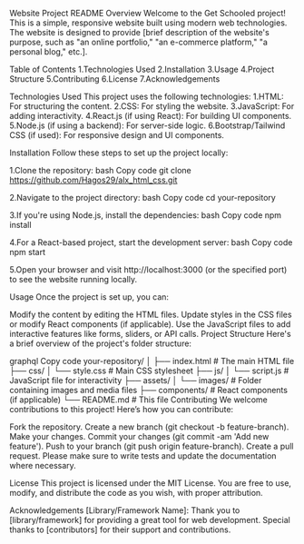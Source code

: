 Website Project README
Overview
Welcome to the Get Schooled project! This is a simple, responsive website built using modern web technologies. The website is designed to provide [brief description of the website's purpose, such as "an online portfolio," "an e-commerce platform," "a personal blog," etc.].

Table of Contents
1.Technologies Used
2.Installation
3.Usage
4.Project Structure
5.Contributing
6.License
7.Acknowledgements

Technologies Used
This project uses the following technologies:
1.HTML: For structuring the content.
2.CSS: For styling the website.
3.JavaScript: For adding interactivity.
4.React.js (if using React): For building UI components.
5.Node.js (if using a backend): For server-side logic.
6.Bootstrap/Tailwind CSS (if used): For responsive design and UI components.

Installation
Follow these steps to set up the project locally:

1.Clone the repository:
bash
Copy code
git clone https://github.com/Hagos29/alx_html_css.git

2.Navigate to the project directory:
bash
Copy code
cd your-repository

3.If you're using Node.js, install the dependencies:
bash
Copy code
npm install

4.For a React-based project, start the development server:
bash
Copy code
npm start

5.Open your browser and visit http://localhost:3000 (or the specified port) to see the website running locally.

Usage
Once the project is set up, you can:

Modify the content by editing the HTML files.
Update styles in the CSS files or modify React components (if applicable).
Use the JavaScript files to add interactive features like forms, sliders, or API calls.
Project Structure
Here's a brief overview of the project's folder structure:

graphql
Copy code
your-repository/
│
├── index.html           # The main HTML file
├── css/
│   └── style.css        # Main CSS stylesheet
├── js/
│   └── script.js        # JavaScript file for interactivity
├── assets/
│   └── images/          # Folder containing images and media files
├── components/          # React components (if applicable)
└── README.md            # This file
Contributing
We welcome contributions to this project! Here’s how you can contribute:

Fork the repository.
Create a new branch (git checkout -b feature-branch).
Make your changes.
Commit your changes (git commit -am 'Add new feature').
Push to your branch (git push origin feature-branch).
Create a pull request.
Please make sure to write tests and update the documentation where necessary.

License
This project is licensed under the MIT License. You are free to use, modify, and distribute the code as you wish, with proper attribution.

Acknowledgements
[Library/Framework Name]: Thank you to [library/framework] for providing a great tool for web development.
Special thanks to [contributors] for their support and contributions.
